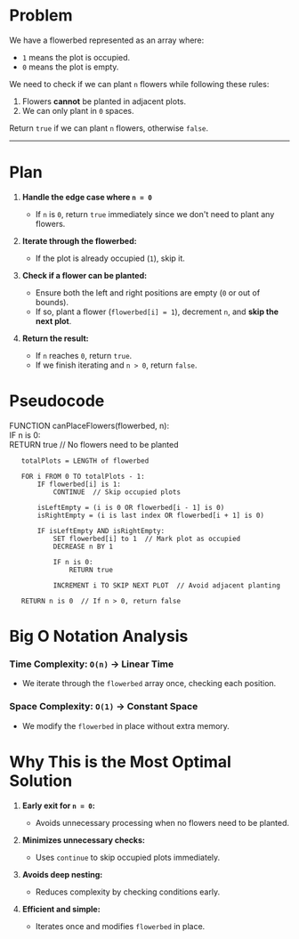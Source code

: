 # Problem

We have a flowerbed represented as an array where:

- `1` means the plot is occupied.
- `0` means the plot is empty.

We need to check if we can plant `n` flowers while following these rules:

1. Flowers **cannot** be planted in adjacent plots.
2. We can only plant in `0` spaces.

Return `true` if we can plant `n` flowers, otherwise `false`.

---

# Plan

1. **Handle the edge case where `n = 0`**

   - If `n` is `0`, return `true` immediately since we don't need to plant any flowers.

2. **Iterate through the flowerbed:**

   - If the plot is already occupied (`1`), skip it.

3. **Check if a flower can be planted:**

   - Ensure both the left and right positions are empty (`0` or out of bounds).
   - If so, plant a flower (`flowerbed[i] = 1`), decrement `n`, and **skip the next plot**.

4. **Return the result:**
   - If `n` reaches `0`, return `true`.
   - If we finish iterating and `n > 0`, return `false`.

# Pseudocode

FUNCTION canPlaceFlowers(flowerbed, n):  
 IF n is 0:  
 RETURN true // No flowers need to be planted

       totalPlots = LENGTH of flowerbed

       FOR i FROM 0 TO totalPlots - 1:
           IF flowerbed[i] is 1:
               CONTINUE  // Skip occupied plots

           isLeftEmpty = (i is 0 OR flowerbed[i - 1] is 0)
           isRightEmpty = (i is last index OR flowerbed[i + 1] is 0)

           IF isLeftEmpty AND isRightEmpty:
               SET flowerbed[i] to 1  // Mark plot as occupied
               DECREASE n BY 1

               IF n is 0:
                   RETURN true

               INCREMENT i TO SKIP NEXT PLOT  // Avoid adjacent planting

       RETURN n is 0  // If n > 0, return false

# Big O Notation Analysis

### Time Complexity: `O(n)` → Linear Time

- We iterate through the `flowerbed` array once, checking each position.

### Space Complexity: `O(1)` → Constant Space

- We modify the `flowerbed` in place without extra memory.

# Why This is the Most Optimal Solution

1. **Early exit for `n = 0`:**

   - Avoids unnecessary processing when no flowers need to be planted.

2. **Minimizes unnecessary checks:**

   - Uses `continue` to skip occupied plots immediately.

3. **Avoids deep nesting:**

   - Reduces complexity by checking conditions early.

4. **Efficient and simple:**
   - Iterates once and modifies `flowerbed` in place.
